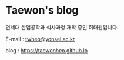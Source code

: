 # Taewon's blog

연세대 산업공학과 석사과정 재학 중인 허태원입니다. 

E-mail : twheo@yonsei.ac.kr

blog : https://taewonheo.github.io
